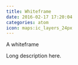 ```yaml
---
title: Whiteframe
date: 2016-02-17 17:20:04
categories: atom
icon: maps:ic_layers_24px
---
```


A whiteframe
<!-- more -->
Long description here.
